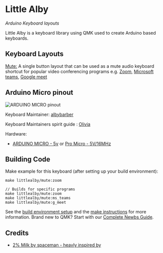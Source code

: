 # Little Alby
*Arduino Keyboard layouts*

Little Alby is a keyboard library using QMK used to create Arduino based keyboards.

## Keyboard Layouts

[Mute:](keyboards/littlealby/mute)
A single button layout that can be used as a mute audio keyboard shortcut for popular video conferencing programs e.g. [Zoom](keyboards/littlealby/mute/keymaps/zoom/readme.md), [Microsoft teams](keyboards/littlealby/mute/keymaps/ms_teams/readme.md), [Google meet](keyboards/littlealby/mute/keymaps/g_meet/readme.md) 


## Arduino Micro pinout
![ARDUINO MICRO pinout](https://content.arduino.cc/assets/Pinout-Micro_latest.png)

Keyboard Maintainer: [albybarber](https://github.com/albybarber)

Keyboard Maintainers spirit guide : [Olivia](https://github.com/olivia)

Hardware:
* [ARDUINO MICRO - 5v](https://store.arduino.cc/usa/arduino-micro) or [Pro Micro - 5V/16MHz](https://www.sparkfun.com/products/12640)

## Building Code
Make example for this keyboard (after setting up your build environment):

    make littlealby/mute:zoom
    
    // Builds for specific programs 
    make littlealby/mute:zoom
    make littlealby/mute:ms_teams
    make littlealby/mute:g_meet

See the [build environment setup](https://docs.qmk.fm/#/getting_started_build_tools) and the [make instructions](https://docs.qmk.fm/#/getting_started_make_guide) for more information. Brand new to QMK? Start with our [Complete Newbs Guide](https://docs.qmk.fm/#/newbs).

## Credits
+ [2% Milk by spaceman - heavly inspired by](https://github.com/qmk/qmk_firmware/tree/master/keyboards/spaceman/2_milk)
